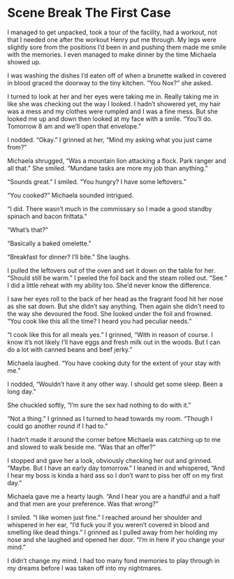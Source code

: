 #  Scene Break The First Case

I managed to get unpacked, took a tour of the facility, had a workout, not that
I needed one after the workout Henry put me through. My legs were slightly sore
from the positions I’d been in and pushing them made me smile with the memories.
I even managed to make dinner by the time Michaela showed up.

I was washing the dishes I’d eaten off of when a brunette walked in covered in
blood graced the doorway to the tiny kitchen. “You Nox?” she asked.

I turned to look at her and her eyes were taking me in. Really taking me in like
she was checking out the way I looked. I hadn’t showered yet, my hair was a mess
and my clothes were rumpled and I was a fine mess. But she looked me up and down
then looked at my face with a smile. “You’ll do. Tomorrow 8 am and we’ll open
that envelope.”

I nodded. “Okay.” I grinned at her, “Mind my asking what you just came from?”

Michaela shrugged, “Was a mountain lion attacking a flock. Park ranger and all
that.” She smiled. “Mundane tasks are more my job than anything.”

“Sounds great.” I smiled. “You hungry? I have some leftovers.”

“You cooked?” Michaela sounded intrigued.

“I did. There wasn’t much in the commissary so I made a good standby spinach and
bacon frittata.”

“What’s that?”

“Basically a baked omelette.”

“Breakfast for dinner? I’ll bite.” She laughs.

I pulled the leftovers out of the oven and set it down on the table for her.
“Should still be warm.” I peeled the foil back and the steam rolled out. “See.”
I did a little reheat with my ability too. She’d never know the difference.

I saw her eyes roll to the back of her head as the fragrant food hit her nose as
she sat down. But she didn’t say anything. Then again she didn’t need to the way
she devoured the food. She looked under the foil and frowned. “You cook like
this all the time? I heard you had peculiar needs.”

“I cook like this for all meals yes.” I grinned, “With in reason of course. I
know it’s not likely I’ll have eggs and fresh milk out in the woods. But I can
do a lot with canned beans and beef jerky.”

Michaela laughed. “You have cooking duty for the extent of your stay with me.”

I nodded, “Wouldn’t have it any other way. I should get some sleep. Been a long
day.”

She chuckled softly, “I’m sure the sex had nothing to do with it.”

“Not a thing.” I grinned as I turned to head towards my room. “Though I could go
another round if I had to.”

I hadn’t made it around the corner before Michaela was catching up to me and
slowed to walk beside me. “Was that an offer?”

I stopped and gave her a look, obviously checking her out and grinned. “Maybe.
But I have an early day tomorrow.” I leaned in and whispered, “And I hear my
boss is kinda a hard ass so I don’t want to piss her off on my first day.”

Michaela gave me a hearty laugh. “And I hear you are a handful and a half and
that men are your preference. Was that wrong?”

I smiled. “I like women just fine.” I reached around her shoulder and whispered
in her ear, “I’d fuck you if you weren’t covered in blood and smelling like dead
things.” I grinned as I pulled away from her holding my nose and she laughed and
opened her door. “I’m in here if you change your mind.”

I didn’t change my mind. I had too many fond memories to play through in my
dreams before I was taken off into my nightmares.

